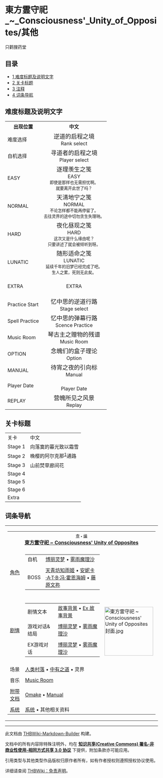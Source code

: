 # 東方霊守祀_~_Consciousness'_Unity_of_Opposites/其他

<!-- source html: G:\repos\THBWiki-Markdown-Builder\THBWikiMarkdown\Temp\main\e\e5\ns0%3A%E6%9D%B1%E6%96%B9%E9%9C%8A%E5%AE%88%E7%A5%80_%7E_Consciousness%27_Unity_of_Opposites%2F%E5%85%B6%E4%BB%96.html -->

只鹳狸药堂

## 目录

- [1 难度标题及说明文字](#难度标题及说明文字)
- [2 关卡标题](#关卡标题)
- [3 注释](#注释)
- [4 词条导航](#词条导航)




## 难度标题及说明文字

<table>

<tbody><tr>
<th>出现位置</th>
<th>中文
</th></tr>
<tr>
<td>难度选择</td>
<td><center><big>逆道的启程之境</big><br>Rank select</center>
</td></tr>
<tr>
<td>自机选择</td>
<td><center><big>寻道者的启程之境</big><br>Player select</center>
</td></tr>
<tr>
<td>EASY</td>
<td><center><big>逐理羡生之笺</big><br>EASY<br><small>即使是那样也无需担忧啊。</small><br><small>就要离开此世了吗？</small></center>
</td></tr>
<tr>
<td>NORMAL</td>
<td><center><big>天清地宁之笺</big><br>NORMAL<br><small>不论怎样都不能再停留了。</small><br><small>去往灵界的途中切勿贪生失理呐。</small></center>
</td></tr>
<tr>
<td>HARD</td>
<td><center><big>夜化昼现之笺</big><br>HARD<br><small>这次又是什么缘由呢？</small><br><small>只要讲述了就会被倾听到呀。</small></center>
</td></tr>
<tr>
<td>LUNATIC</td>
<td><center><big>随形适命之笺</big><br>LUNATIC<br><small>延续千年的旧梦已经完成了吧。</small><br><small>生人之累，死则无此矣。</small></center>
</td></tr>
<tr>
<td>EXTRA</td>
<td><center><big></big><br>EXTRA<br><small></small><br><small></small></center>
</td></tr>
<tr>
<td>Practice Start</td>
<td><center><big>忆中思的逆道行路</big><br>Stage select</center>
</td></tr>
<tr>
<td>Spell Practice</td>
<td><center><big>忆中思的弹幕行路</big><br>Scence Practice</center>
</td></tr>
<tr>
<td>Music Room</td>
<td><center><big>琴古主之赠物的残谱</big><br>Music Room</center>
</td></tr>
<tr>
<td>OPTION</td>
<td><center><big>念魄们的盒子理论</big><br>Option</center>
</td></tr>
<tr>
<td>MANUAL</td>
<td><center><big>待宵之夜的引向标</big><br>Manual</center>
</td></tr>
<tr>
<td>Player Date</td>
<td><center><big></big><br>Player Date</center>
</td></tr>
<tr>
<td>REPLAY</td>
<td><center><big>营魄所见之风景</big><br>Replay</center>
</td></tr>
</tbody></table>


## 关卡标题

<table>

<tbody><tr>
<td>关卡</td>
<td>中文
</td></tr>
<tr>
<td>Stage 1</td>
<td>向落寞的暮光致以霜雪
</td></tr>
<tr>
<td>Stage 2</td>
<td>晚樱的阿尔克那<sup id="cite_ref-1" class="reference"><a href="#cite_note-1">1</a></sup>通路
</td></tr>
<tr>
<td>Stage 3</td>
<td>山前焚草廊间花
</td></tr>
<tr>
<td>Stage 4</td>
<td>
</td></tr>
<tr>
<td>Stage 5</td>
<td>
</td></tr>
<tr>
<td>Stage 6</td>
<td>
</td></tr>
<tr>
<td>Extra</td>
<td>
</td></tr></tbody></table>



[^cite_note-1]: 「阿尔克那」（Arcana）或译作「阿卡那」，本义为「奥秘」、「神秘」，在「塔罗牌」（TAROT）体系中分为大阿尔克那牌22张，小阿尔克那牌56张。一说塔罗牌中的「魔术师」（The Magician）是以帕拉塞尔苏斯为原型设计的。

## 词条导航
  
  

<table><tbody><tr><td><table cellspacing="0" class="nowraplinks mw-collapsible mw-collapsed" style="width:100%;;;"><tbody><tr><th style=";" colspan="3" class="navbox-title"><div class="navbar"><div class="noprint plainlinksneverexpand" style="background-color:transparent; padding:0; font-weight:normal; font-size:80%; white-space:nowrap;"><a href="./東方霊守祀_~_Consciousness'_Unity_of_Opposites-导航.md" title="東方霊守祀 ~ Consciousness&#39; Unity of Opposites/导航"><span style=";;border:none;" title="查看这个模板">查</span></a>&#160;<span style="font-size:80%;">•</span>&#160;<a href="/index.php?title=%E6%9D%B1%E6%96%B9%E9%9C%8A%E5%AE%88%E7%A5%80_~_Consciousness%27_Unity_of_Opposites/%E5%AF%BC%E8%88%AA&amp;action=edit"><span style=";;border:none;" title="您可以编辑这个模板。请在储存变更之前先预览">编</span></a></div></div><span><a href="./東方霊守祀_~_Consciousness'_Unity_of_Opposites.md" title="東方霊守祀 ~ Consciousness&#39; Unity of Opposites">東方霊守祀 ~ Consciousness' Unity of Opposites</a></span></th></tr><tr><td></td></tr><tr><td class="navbox-group" style=";;"><a href="./東方霊守祀_~_Consciousness'_Unity_of_Opposites-Omake.md" title="東方霊守祀 ~ Consciousness&#39; Unity of Opposites/Omake">角色</a></td><td style=";;" class="navbox-list navbox-odd"><div></div><table cellspacing="0" class="nowraplinks navbox-subgroup" style="width:100%;;;;"><tbody><tr><td class="navbox-group" style=";;"><div>自机</div></td><td style=";;" class="navbox-list navbox-odd"><div><a href="/%E6%9D%B1%E6%96%B9%E9%9C%8A%E5%AE%88%E7%A5%80_~_Consciousness%27_Unity_of_Opposites/Omake#博丽灵梦" title="東方霊守祀 ~ Consciousness&#39; Unity of Opposites/Omake">博丽灵梦</a> &#8226; <a href="/%E6%9D%B1%E6%96%B9%E9%9C%8A%E5%AE%88%E7%A5%80_~_Consciousness%27_Unity_of_Opposites/Omake#雾雨魔理沙" title="東方霊守祀 ~ Consciousness&#39; Unity of Opposites/Omake">雾雨魔理沙</a></div></td></tr><tr><td></td></tr><tr><td class="navbox-group" style=";;"><div>BOSS</div></td><td style=";;" class="navbox-list navbox-even"><div><a href="./天青坊知雨姬.md" title="天青坊知雨姬">天青坊知雨姬</a> &#8226; <a href="./安妮卡·A·T·B·冯·霍恩海姆.md" title="安妮卡·A·T·B·冯·霍恩海姆">安妮卡·A·T·B·冯·霍恩海姆</a> &#8226; <a href="./藤原文祢.md" title="藤原文祢">藤原文祢</a></div></td></tr></tbody></table><div></div></td><td class="navbox-image" style="" rowspan="11"><a href="./文件-東方霊守祀_~_Consciousness'_Unity_of_Opposites封面.jpg.md" class="image"><img alt="東方霊守祀 ~ Consciousness&#39; Unity of Opposites封面.jpg" src="https://upload.thwiki.cc/thumb/a/ac/%E6%9D%B1%E6%96%B9%E9%9C%8A%E5%AE%88%E7%A5%80_~_Consciousness%27_Unity_of_Opposites%E5%B0%81%E9%9D%A2.jpg/160px-%E6%9D%B1%E6%96%B9%E9%9C%8A%E5%AE%88%E7%A5%80_~_Consciousness%27_Unity_of_Opposites%E5%B0%81%E9%9D%A2.jpg" decoding="async" loading="lazy" width="160" height="160" srcset="https://upload.thwiki.cc/thumb/a/ac/%E6%9D%B1%E6%96%B9%E9%9C%8A%E5%AE%88%E7%A5%80_~_Consciousness%27_Unity_of_Opposites%E5%B0%81%E9%9D%A2.jpg/240px-%E6%9D%B1%E6%96%B9%E9%9C%8A%E5%AE%88%E7%A5%80_~_Consciousness%27_Unity_of_Opposites%E5%B0%81%E9%9D%A2.jpg 1.5x, https://upload.thwiki.cc/thumb/a/ac/%E6%9D%B1%E6%96%B9%E9%9C%8A%E5%AE%88%E7%A5%80_~_Consciousness%27_Unity_of_Opposites%E5%B0%81%E9%9D%A2.jpg/320px-%E6%9D%B1%E6%96%B9%E9%9C%8A%E5%AE%88%E7%A5%80_~_Consciousness%27_Unity_of_Opposites%E5%B0%81%E9%9D%A2.jpg 2x" data-file-width="828" data-file-height="828"></a></td></tr><tr><td></td></tr><tr><td class="navbox-group" style=";;"><a href="./東方霊守祀_~_Consciousness'_Unity_of_Opposites-设定与剧情.md" title="東方霊守祀 ~ Consciousness&#39; Unity of Opposites/设定与剧情">剧情</a></td><td style=";;" class="navbox-list navbox-even"><div></div><table cellspacing="0" class="nowraplinks navbox-subgroup" style="width:100%;;;;"><tbody><tr><td class="navbox-group" style=";;"><div>剧情文本</div></td><td style=";;" class="navbox-list navbox-odd"><div><a href="/%E6%9D%B1%E6%96%B9%E9%9C%8A%E5%AE%88%E7%A5%80_~_Consciousness%27_Unity_of_Opposites/Omake#故事背景" title="東方霊守祀 ~ Consciousness&#39; Unity of Opposites/Omake">故事背景</a> &#8226; <a href="./東方霊守祀_~_Consciousness'_Unity_of_Opposites-Omake.md" title="東方霊守祀 ~ Consciousness&#39; Unity of Opposites/Omake">Ex 故事背景</a></div></td></tr><tr><td></td></tr><tr><td class="navbox-group" style=";;"><div>游戏对话&amp;结局</div></td><td style=";;" class="navbox-list navbox-even"><div><a href="./東方霊守祀_~_Consciousness'_Unity_of_Opposites-博丽灵梦.md" title="東方霊守祀 ~ Consciousness&#39; Unity of Opposites/博丽灵梦">博丽灵梦</a> &#8226; <a href="./東方霊守祀_~_Consciousness'_Unity_of_Opposites-雾雨魔理沙.md" title="東方霊守祀 ~ Consciousness&#39; Unity of Opposites/雾雨魔理沙">雾雨魔理沙</a></div></td></tr><tr><td></td></tr><tr><td class="navbox-group" style=";;"><div>EX游戏对话</div></td><td style=";;" class="navbox-list navbox-odd"><div><a href="/index.php?title=%E6%9D%B1%E6%96%B9%E9%9C%8A%E5%AE%88%E7%A5%80_~_Consciousness%27_Unity_of_Opposites/%E5%8D%9A%E4%B8%BD%E7%81%B5%E6%A2%A6_ExStory&amp;action=edit&amp;redlink=1" class="new" title="東方霊守祀 ~ Consciousness&#39; Unity of Opposites/博丽灵梦 ExStory（页面不存在）">博丽灵梦</a> &#8226; <a href="/index.php?title=%E6%9D%B1%E6%96%B9%E9%9C%8A%E5%AE%88%E7%A5%80_~_Consciousness%27_Unity_of_Opposites/%E9%9B%BE%E9%9B%A8%E9%AD%94%E7%90%86%E6%B2%99_ExStory&amp;action=edit&amp;redlink=1" class="new" title="東方霊守祀 ~ Consciousness&#39; Unity of Opposites/雾雨魔理沙 ExStory（页面不存在）">雾雨魔理沙</a></div></td></tr></tbody></table><div></div></td></tr><tr><td></td></tr><tr><td class="navbox-group" style=";;">场景</td><td style=";;" class="navbox-list navbox-odd"><div><a href="./人类村落.md" title="人类村落">人类村落</a> &#8226; <a href="./中有之道.md" title="中有之道">中有之道</a> &#8226; 灵界</div></td></tr><tr><td></td></tr><tr><td class="navbox-group" style=";;">音乐</td><td style=";;" class="navbox-list navbox-even"><div><a href="./東方霊守祀_~_Consciousness'_Unity_of_Opposites-Music.md" title="東方霊守祀 ~ Consciousness&#39; Unity of Opposites/Music">Music Room</a></div></td></tr><tr><td></td></tr><tr><td class="navbox-group" style=";;"><a href="/index.php?title=%E6%9D%B1%E6%96%B9%E9%9C%8A%E5%AE%88%E7%A5%80_~_Consciousness%27_Unity_of_Opposites/%E9%99%84%E5%B8%A6%E6%96%87%E6%A1%A3&amp;action=edit&amp;redlink=1" class="new" title="東方霊守祀 ~ Consciousness&#39; Unity of Opposites/附带文档（页面不存在）">附带文档</a></td><td style=";;" class="navbox-list navbox-odd"><div><a href="./東方霊守祀_~_Consciousness'_Unity_of_Opposites-Omake.md" title="東方霊守祀 ~ Consciousness&#39; Unity of Opposites/Omake">Omake</a> &#8226; <a href="./東方霊守祀_~_Consciousness'_Unity_of_Opposites-游戏内Manual.md" title="東方霊守祀 ~ Consciousness&#39; Unity of Opposites/游戏内Manual" unred="">Manual</a></div></td></tr><tr><td></td></tr><tr><td class="navbox-group" style=";;"><a href="/index.php?title=%E6%9D%B1%E6%96%B9%E9%9C%8A%E5%AE%88%E7%A5%80_~_Consciousness%27_Unity_of_Opposites/%E7%B3%BB%E7%BB%9F&amp;action=edit&amp;redlink=1" class="new" title="東方霊守祀 ~ Consciousness&#39; Unity of Opposites/系统（页面不存在）">系统</a></td><td style=";;" class="navbox-list navbox-even"><div><a href="/index.php?title=%E6%9D%B1%E6%96%B9%E9%9C%8A%E5%AE%88%E7%A5%80_~_Consciousness%27_Unity_of_Opposites/%E7%B3%BB%E7%BB%9F&amp;action=edit&amp;redlink=1" class="new" title="東方霊守祀 ~ Consciousness&#39; Unity of Opposites/系统（页面不存在）">系统</a> &#8226; <a class="mw-selflink selflink">其他相关资料</a></div></td></tr></tbody></table></td></tr></tbody></table>






---

此文档由 [THBWiki-Markdown-Builder](https://github.com/Delsin-Yu/THBWiki-Markdown-Builder) 构建。

文档中的所有内容除特殊注明外，均在 [**知识共享(Creative Commons) 署名-非商业性使用-相同方式共享 3.0 协议**](https://creativecommons.org/licenses/by-sa/3.0/deed.zh-hans) 下提供，附加条款亦可能应用。

引用类型与其他类型作品版权归原作者所有，如有作者授权则遵照授权协议使用。

详细请查阅 [THBWiki：免责声明](https://thbwiki.cc/THBWiki:%E5%85%8D%E8%B4%A3%E5%A3%B0%E6%98%8E)。

